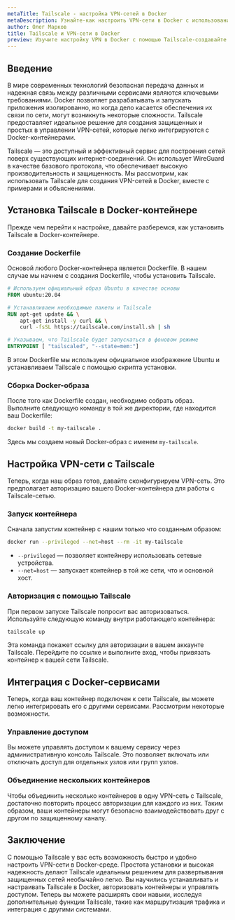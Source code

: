 ```yaml
---
metaTitle: Tailscale - настройка VPN-сетей в Docker
metaDescription: Узнайте-как настроить VPN-сети в Docker с использованием Tailscale-простого и эффективного инструмента для создания защищенных сетей
author: Олег Марков
title: Tailscale и VPN-сети в Docker
preview: Изучите настройку VPN в Docker с помощью Tailscale-создавайте защищенные сети, легко интегрируйте новые сервисы и управляйте доступом с минимальной настройкой
---
```


## Введение

В мире современных технологий безопасная передача данных и надежная связь между различными сервисами являются ключевыми требованиями. Docker позволяет разрабатывать и запускать приложения изолированно, но когда дело касается обеспечения их связи по сети, могут возникнуть некоторые сложности. Tailscale предоставляет идеальное решение для создания защищенных и простых в управлении VPN-сетей, которые легко интегрируются с Docker-контейнерами.

Tailscale — это доступный и эффективный сервис для построения сетей поверх существующих интернет-соединений. Он использует WireGuard в качестве базового протокола, что обеспечивает высокую производительность и защищенность. Мы рассмотрим, как использовать Tailscale для создания VPN-сетей в Docker, вместе с примерами и объяснениями.

## Установка Tailscale в Docker-контейнере

Прежде чем перейти к настройке, давайте разберемся, как установить Tailscale в Docker-контейнере.

### Создание Dockerfile

Основой любого Docker-контейнера является Dockerfile. В нашем случае мы начнем с создания Dockerfile, чтобы установить Tailscale.

```dockerfile
# Используем официальный образ Ubuntu в качестве основы
FROM ubuntu:20.04

# Устанавливаем необходимые пакеты и Tailscale
RUN apt-get update && \
    apt-get install -y curl && \
    curl -fsSL https://tailscale.com/install.sh | sh

# Указываем, что Tailscale будет запускаться в фоновом режиме
ENTRYPOINT [ "tailscaled", "--state=mem:"]
```

В этом Dockerfile мы используем официальное изображение Ubuntu и устанавливаем Tailscale с помощью скрипта установки.

### Сборка Docker-образа

После того как Dockerfile создан, необходимо собрать образ. Выполните следующую команду в той же директории, где находится ваш Dockerfile:

```bash
docker build -t my-tailscale .
```

Здесь мы создаем новый Docker-образ с именем `my-tailscale`.

## Настройка VPN-сети с Tailscale

Теперь, когда наш образ готов, давайте сконфигурируем VPN-сеть. Это предполагает авторизацию вашего Docker-контейнера для работы с Tailscale-сетью.

### Запуск контейнера

Сначала запустим контейнер с нашим только что созданным образом:

```bash
docker run --privileged --net=host --rm -it my-tailscale
```

- `--privileged` — позволяет контейнеру использовать сетевые устройства.
- `--net=host` — запускает контейнер в той же сети, что и основной хост.

### Авторизация с помощью Tailscale

При первом запуске Tailscale попросит вас авторизоваться. Используйте следующую команду внутри работающего контейнера:

```bash
tailscale up
```

Эта команда покажет ссылку для авторизации в вашем аккаунте Tailscale. Перейдите по ссылке и выполните вход, чтобы привязать контейнер к вашей сети Tailscale.

## Интеграция с Docker-сервисами

Теперь, когда ваш контейнер подключен к сети Tailscale, вы можете легко интегрировать его с другими сервисами. Рассмотрим некоторые возможности.

### Управление доступом

Вы можете управлять доступом к вашему сервису через административную консоль Tailscale. Это позволяет включать или отключать доступ для отдельных узлов или групп узлов.

### Объединение нескольких контейнеров

Чтобы объединить несколько контейнеров в одну VPN-сеть с Tailscale, достаточно повторить процесс авторизации для каждого из них. Таким образом, ваши контейнеры могут безопасно взаимодействовать друг с другом по защищенному каналу.

## Заключение

С помощью Tailscale у вас есть возможность быстро и удобно настроить VPN-сети в Docker-среде. Простота установки и высокая надежность делают Tailscale идеальным решением для развертывания защищенных сетей необычайно легко. Вы научились устанавливать и настраивать Tailscale в Docker, авторизовать контейнеры и управлять доступом. Теперь вы можете расширять свои навыки, исследуя дополнительные функции Tailscale, такие как маршрутизация трафика и интеграция с другими системами.